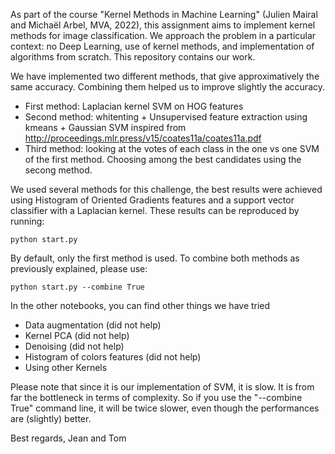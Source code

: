 As part of the course "Kernel Methods in Machine Learning" (Julien Mairal and Michaël Arbel, MVA, 2022), this assignment aims to implement kernel methods for image classification. We approach the problem in a particular context: no Deep Learning, use of kernel methods, and implementation of algorithms from scratch. This repository contains our work. 

We have implemented two different methods, that give approximatively the same accuracy. Combining them helped us to improve slightly the accuracy.

- First method: Laplacian kernel SVM on HOG features
- Second method: whitenting + Unsupervised feature extraction using kmeans + Gaussian SVM inspired from http://proceedings.mlr.press/v15/coates11a/coates11a.pdf
- Third method: looking at the votes of each class in the one vs one SVM of the first method. Choosing among the best candidates using the secong method.

We used several methods for this challenge, the best results were achieved using Histogram of Oriented Gradients features and a support vector classifier with a Laplacian kernel. These results can be reproduced by running:
```
python start.py
```

By default, only the first method is used. To combine both methods as previously explained, please use:
```
python start.py --combine True
```
In the other notebooks, you can find other things we have tried 
- Data augmentation (did not help)
- Kernel PCA (did not help)
- Denoising (did not help)
- Histogram of colors features (did not help)
- Using other Kernels

Please note that since it is our implementation of SVM, it is slow. It is from far the bottleneck in terms of complexity. So if you use the "--combine True" command line, it will be twice slower, even though the performances are (slightly) better. 

Best regards,
Jean and Tom
